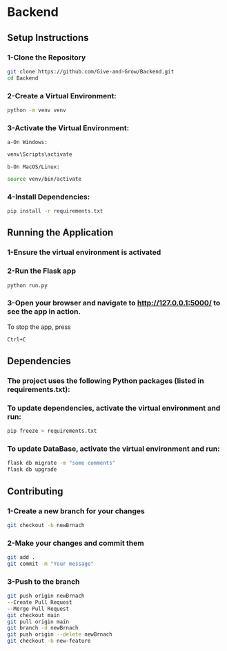 # Backend

## Setup Instructions

### 1-Clone the Repository

```bash
git clone https://github.com/Give-and-Grow/Backend.git
cd Backend
```

### 2-Create a Virtual Environment:

```bash
python -m venv venv
```

### 3-Activate the Virtual Environment:

    a-On Windows:

```bash
venv\Scripts\activate
```

    b-On MacOS/Linux:

```bash
source venv/bin/activate
```

### 4-Install Dependencies:

```bash
pip install -r requirements.txt
```

## Running the Application

### 1-Ensure the virtual environment is activated

### 2-Run the Flask app

```bash
python run.py
```

### 3-Open your browser and navigate to http://127.0.0.1:5000/ to see the app in action.

To stop the app, press

```bash
Ctrl+C
```

## Dependencies

### The project uses the following Python packages (listed in requirements.txt):

### To update dependencies, activate the virtual environment and run:

```bash
pip freeze > requirements.txt
```

### To update DataBase, activate the virtual environment and run:

```bash
flask db migrate -m "some comments"
flask db upgrade
```

## Contributing

### 1-Create a new branch for your changes

```bash
git checkout -b newBrnach
```

### 2-Make your changes and commit them

```bash
git add .
git commit -m "Your message"
```

### 3-Push to the branch

```bash
git push origin newBrnach
--Create Pull Request
--Merge Pull Request
git checkout main
git pull origin main
git branch -d newBrnach
git push origin --delete newBrnach
git checkout -b new-feature
```
